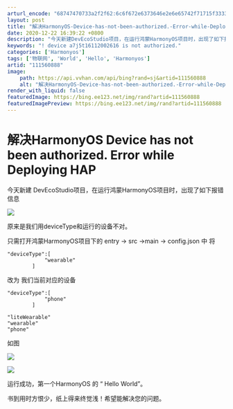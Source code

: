 ```yaml
---
arturl_encode: "68747470733a2f2f62:6c6f672e6373646e2e6e65742f71715f33333732313332302f:61727469636c652f64657461696c732f313131353630383838"
layout: post
title: "解决HarmonyOS-Device-has-not-been-authorized.-Error-while-Deploying-HAP"
date: 2020-12-22 16:39:22 +0800
description: "今天新建DevEcoStudio项目，在运行鸿蒙HarmonyOS项目时，出现了如下报错信息原来是我"
keywords: "! device a7j5t16112002616 is not authorized."
categories: ['Harmonyos']
tags: ['物联网', 'World', 'Hello', 'Harmonyos']
artid: "111560888"
image:
    path: https://api.vvhan.com/api/bing?rand=sj&artid=111560888
    alt: "解决HarmonyOS-Device-has-not-been-authorized.-Error-while-Deploying-HAP"
render_with_liquid: false
featuredImage: https://bing.ee123.net/img/rand?artid=111560888
featuredImagePreview: https://bing.ee123.net/img/rand?artid=111560888
---
```


# 解决HarmonyOS Device has not been authorized. Error while Deploying HAP

今天新建 DevEcoStudio项目，在运行鸿蒙HarmonyOS项目时，出现了如下报错信息

![](https://i-blog.csdnimg.cn/blog_migrate/911ea369bbb6e7fb88742a7e2f73f874.png)

原来是我们用deviceType和运行的设备不对。

只需打开鸿蒙HarmonyOS项目下的 entry -> src ->main -> config.json 中 将

```
"deviceType":[
			"wearable"
		]
```

改为 我们当前对应的设备

```
"deviceType":[
			"phone"
		]
```

```
"liteWearable"
"wearable"
"phone"
```

如图

![](https://i-blog.csdnimg.cn/blog_migrate/5268a25e9ebe644ee62fbac735c72505.png)

![](https://i-blog.csdnimg.cn/blog_migrate/f0cb80d547956a524e7c22d91fd9075d.png)

运行成功，第一个HarmonyOS 的 “ Hello World”。

书到用时方恨少，纸上得来终觉浅！希望能解决您的问题。
